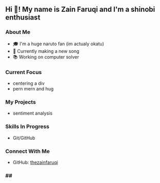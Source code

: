 <h2 align="left">Hi 👋! My name is Zain Faruqi and I'm a shinobi enthusiast</h2>

### About Me
- 🎓 I'm a huge naruto fan (im actualy okatu)
- 🌱 Currently making a new song
- 📚 Working on computer solver

### Current Focus
- centering a div
- pern mern and hug 
 
### My Projects
- sentiment analysis

### Skills In Progress
- Git/GitHub

### Connect With Me
- GitHub: [thezainfaruqi](https://github.com/thezainfaruqi)

####



####

<h3 align="left">
<div align="left">
 ##<img width="15" />
  <!-- Add more languages here if needed -->
</div>

###

<div align="left">
</div>

##

<br clear="both">
